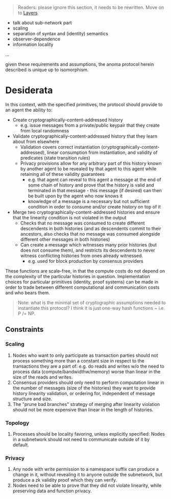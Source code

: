 > Readers: please ignore this section, it needs to be rewritten. Move on to [Layers](./layers.md).

- talk about sub-network part
- scaling
- separation of syntax and (identity) semantics
- observer-dependence
- information locality


...


given these requirements and assumptions, the anoma protocol herein described is unique up to isomorphism.



# Desiderata

In this context, with the specified primitives, the protocol should provide to an agent the ability to:

- Create cryptographically-content-addressed history
    - e.g. issue messages from a private/public keypair that they create from local randomness
- Validate cryptographically-content-addressed history that they learn about from elsewhere
    - Validation covers correct instantiation (cryptographically-content-addressed), linear consumption from instantiation, and validity of predicates (state transition rules)
    - Privacy provisions allow for any arbitrary part of this history known by another agent to be revealed by that agent to this agent while retaining all of these validity guarantees
        - e.g. that agent can reveal to this agent a message at the end of some chain of history and prove that the history is valid and terminated in that message - this message (if desired) can then be built upon by the agent who now knows it
        - knowledge of a message is a necessary but not sufficient condition in order to consume and/or create history on top of it
- Merge two cryptographically-content-addressed histories and ensure that the linearity condition is not violated in the output
    - Checks that no message was consumed to create different descendents in both histories (and as descendents commit to their ancestors, also checks that no message was consumed alongside different other messages in both histories) 
    - Can create a message which witnesses many prior histories (but does not consume them), and restricts its descendents to never witness conflicting histories from ones already witnessed.
        - e.g. used for block production by consensus providers

These functions are scale-free, in that the compute costs do not depend on the complexity of the particular histories in question. Implementation choices for particular primitives (identity, proof systems) can be made in order to trade between different computational and communication costs and who bears them.

> Note: what is the minimal set of cryptographic assumptions needed to instantiate this protocol? I think it is just one-way hash functions ~ i.e. P /= NP.

## Constraints

### Scaling

1) Nodes who want to only participate as transaction parties should not process something more than a constant size in respect to the transactions they are a part of: e.g. do reads and writes w/o the need to process data (compute/bandwidthw/memory) worse than linear in the size of the reads and writes.
2) Consensus providers should only need to perform computation linear in the number of messages (size of the histories) they want to provide history linearity validation, or ordering for, independent of message structure and size. 
3) The "prune bad branches" strategy of merging after linearity violation should not be more expensive than linear in the length of histories.

### Topology

1) Processes should be locality favoring, unless explicitly specified: Nodes in a subnetwork should not need to communicate outside of it by default.

### Privacy

1) Any node with write permission to a namespace suffix can produce a change in it, without revealing it to anyone outside the subnetwork, but produce a zk validity proof which they can verify.
2) Nodes need to be able to prove that they did not violate linearity, while preserving data and function privacy.